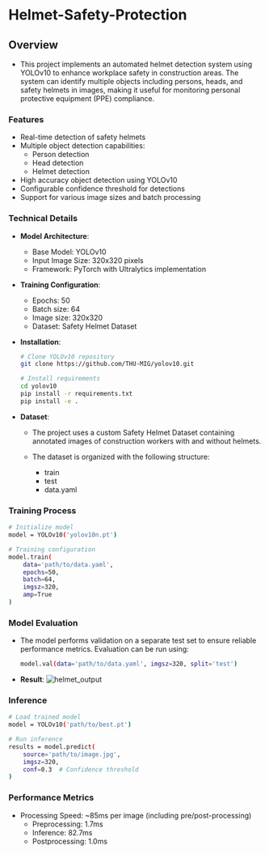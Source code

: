 # Helmet-Safety-Protection

## Overview

* This project implements an automated helmet detection system using YOLOv10 to enhance workplace safety in construction areas. The system can identify multiple objects including persons, heads, and safety helmets in images, making it useful for monitoring personal protective equipment (PPE) compliance.

### Features

* Real-time detection of safety helmets
* Multiple object detection capabilities:
  * Person detection
  * Head detection
  * Helmet detection
* High accuracy object detection using YOLOv10
* Configurable confidence threshold for detections
* Support for various image sizes and batch processing

### Technical Details

* **Model Architecture**:
  * Base Model: YOLOv10
  * Input Image Size: 320x320 pixels
  * Framework: PyTorch with Ultralytics implementation

* **Training Configuration**:
  * Epochs: 50
  * Batch size: 64
  * Image size: 320x320
  * Dataset: Safety Helmet Dataset
    
* **Installation**:
  ```sh
  # Clone YOLOv10 repository
  git clone https://github.com/THU-MIG/yolov10.git

  # Install requirements
  cd yolov10
  pip install -r requirements.txt
  pip install -e .
  ```
* **Dataset**:
  * The project uses a custom Safety Helmet Dataset containing annotated images of construction workers with and without helmets.
    
  * The dataset is organized with the following structure:
    * train
    * test
    * data.yaml
      
### Training Process
```sh
# Initialize model
model = YOLOv10('yolov10n.pt')

# Training configuration
model.train(
    data='path/to/data.yaml',
    epochs=50,
    batch=64,
    imgsz=320,
    amp=True
)
```

### Model Evaluation

* The model performs validation on a separate test set to ensure reliable performance metrics. Evaluation can be run using:
  ```sh
  model.val(data='path/to/data.yaml', imgsz=320, split='test')
  ```
* **Result**:
  ![helmet_output](https://github.com/user-attachments/assets/08ff777d-6859-4046-8c71-86eb5127d8b9)

### Inference
```sh
# Load trained model
model = YOLOv10('path/to/best.pt')

# Run inference
results = model.predict(
    source='path/to/image.jpg',
    imgsz=320,
    conf=0.3  # Confidence threshold
)
```

### Performance Metrics

* Processing Speed: ~85ms per image (including pre/post-processing)
  * Preprocessing: 1.7ms
  * Inference: 82.7ms
  * Postprocessing: 1.0ms


